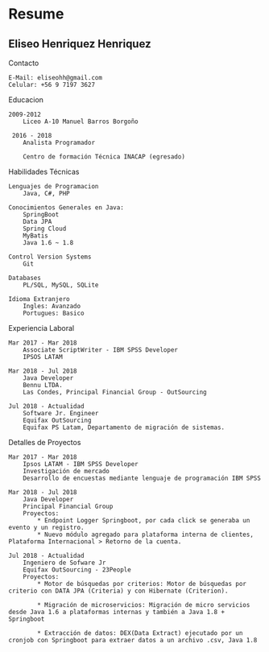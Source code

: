 Resume
================

Eliseo Henriquez Henriquez
------------------

Contacto

	E-Mail: eliseohh@gmail.com
    Celular: +56 9 7197 3627

Educacion

    2009-2012
        Liceo A-10 Manuel Barros Borgoño

	 2016 - 2018
		Analista Programador

		Centro de formación Técnica INACAP (egresado)

Habilidades Técnicas

	Lenguajes de Programacion
		Java, C#, PHP

    Conocimientos Generales en Java:
        SpringBoot
        Data JPA
        Spring Cloud
        MyBatis
        Java 1.6 ~ 1.8

	Control Version Systems
		Git

	Databases
		PL/SQL, MySQL, SQLite

    Idioma Extranjero
        Ingles: Avanzado
        Portugues: Basico

Experiencia Laboral

    Mar 2017 - Mar 2018
		Associate ScriptWriter - IBM SPSS Developer
		IPSOS LATAM

	Mar 2018 - Jul 2018
        Java Developer
		Bennu LTDA.
		Las Condes, Principal Financial Group - OutSourcing

	Jul 2018 - Actualidad
		Software Jr. Engineer
		Equifax OutSourcing
		Equifax PS Latam, Departamento de migración de sistemas.

Detalles de Proyectos

  	Mar 2017 - Mar 2018
        Ipsos LATAM - IBM SPSS Developer
        Investigación de mercado
        Desarrollo de encuestas mediante lenguaje de programación IBM SPSS

	Mar 2018 - Jul 2018
		Java Developer
		Principal Financial Group
		Proyectos:
			* Endpoint Logger Springboot, por cada click se generaba un evento y un registro.
			* Nuevo módulo agregado para plataforma interna de clientes, Plataforma Internacional > Retorno de la cuenta.

	Jul 2018 - Actualidad
		Ingeniero de Sofware Jr
		Equifax OutSourcing - 23People
		Proyectos:
			* Motor de búsquedas por criterios: Motor de búsquedas por criterio con DATA JPA (Criteria) y con Hibernate (Criterion).

			* Migración de microservicios: Migración de micro servicios desde Java 1.6 a plataformas internas y también a Java 1.8 + Springboot

			* Extracción de datos: DEX(Data Extract) ejecutado por un cronjob con Springboot para extraer datos a un archivo .csv, Java 1.8
